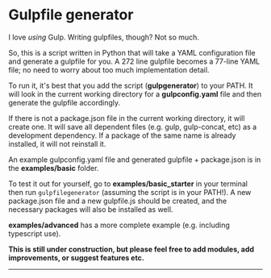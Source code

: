 # Gulpfile generator
I love _using_ Gulp. Writing gulpfiles, though? Not so much. 

So, this is a script written in Python that will take a YAML configuration file and generate a gulpfile for you. A 272 line gulpfile becomes a 77-line YAML file; no need to worry about too much implementation detail.

To run it, it's best that you add the script (**gulpgenerator**) to your PATH. It will look in the current working directory for a **gulpconfig.yaml** file and then generate the gulpfile accordingly.

If there is not a package.json file in the current working directory, it will create one. It will save all dependent files (e.g. gulp, gulp-concat, etc) as a development dependency. If a package of the same name is already installed, it will not reinstall it.

An example gulpconfig.yaml file and generated gulpfile + package.json is in the **examples/basic** folder. 

To test it out for yourself, go to **examples/basic_starter** in your terminal then run `gulpfilegenerator` (assuming the script is in your PATH!). A new package.json file and a new gulpfile.js should be created, and the necessary packages will also be installed as well. 

**examples/advanced** has a more complete example (e.g. including typescript use).

**This is still under construction, but please feel free to add modules, add improvements, or suggest features etc.**

----
